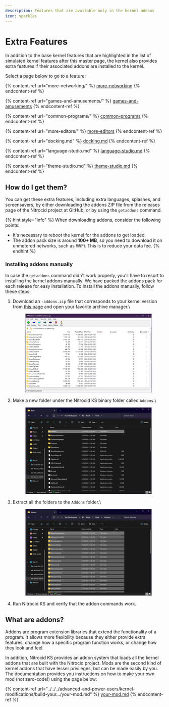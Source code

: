 ```yaml
---
description: Features that are available only in the kernel addons
icon: sparkles
---
```


# Extra Features

In addition to the base kernel features that are highlighted in the list of simulated kernel features after this master page, the kernel also provides extra features if their associated addons are installed to the kernel.

Select a page below to go to a feature:

{% content-ref url="more-networking/" %}
[more-networking](more-networking/)
{% endcontent-ref %}

{% content-ref url="games-and-amusements/" %}
[games-and-amusements](games-and-amusements/)
{% endcontent-ref %}

{% content-ref url="common-programs/" %}
[common-programs](common-programs/)
{% endcontent-ref %}

{% content-ref url="more-editors/" %}
[more-editors](more-editors/)
{% endcontent-ref %}

{% content-ref url="docking.md" %}
[docking.md](docking.md)
{% endcontent-ref %}

{% content-ref url="language-studio.md" %}
[language-studio.md](language-studio.md)
{% endcontent-ref %}

{% content-ref url="theme-studio.md" %}
[theme-studio.md](theme-studio.md)
{% endcontent-ref %}

## How do I get them?

You can get these extra features, including extra languages, splashes, and screensavers, by either downloading the addons ZIP file from the releases page of the Nitrocid project at GitHub, or by using the `getaddons` command.

{% hint style="info" %}
When downloading addons, consider the following points:

* It's necessary to reboot the kernel for the addons to get loaded.
* The addon pack size is around **100+ MB**, so you need to download it on unmetered networks, such as WiFi. This is to reduce your data fee.
{% endhint %}

### Installing addons manually

In case the `getaddons` command didn't work properly, you'll have to resort to installing the kernel addons manually. We have packed the addons pack for each release for easy installation. To install the addons manually, follow these steps:

1.  Download an `-addons.zip` file that corresponds to your kernel version from [this page](https://github.com/Aptivi/NitrocidKS/releases) and open your favorite archive manager.\


    <figure><img src="../../../.gitbook/assets/161-addonszip.png" alt=""><figcaption></figcaption></figure>
2.  Make a new folder under the Nitrocid KS binary folder called `Addons`.\


    <figure><img src="../../../.gitbook/assets/162-addonszip.png" alt=""><figcaption></figcaption></figure>
3.  Extract all the folders to the `Addons` folder.\


    <figure><img src="../../../.gitbook/assets/163-addonszip.png" alt=""><figcaption></figcaption></figure>
4. Run Nitrocid KS and verify that the addon commands work.

## What are addons?

Addons are program extension libraries that extend the functionality of a program. It allows more flexibility because they either provide extra features, change how a specific program function works, or change how they look and feel.

In addition, Nitrocid KS provides an addon system that loads all the kernel addons that are built with the Nitrocid project. Mods are the second kind of kernel addons that have lesser privileges, but can be made easily by you. The documentation provides you instructions on how to make your own mod (not zero-code!) using the page below:

{% content-ref url="../../../advanced-and-power-users/kernel-modifications/build-your.../your-mod.md" %}
[your-mod.md](../../../advanced-and-power-users/kernel-modifications/build-your.../your-mod.md)
{% endcontent-ref %}
